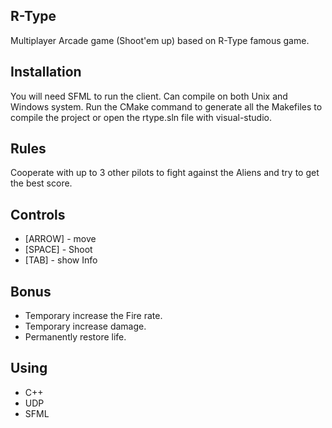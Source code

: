 ## R-Type
Multiplayer Arcade game (Shoot'em up) based on R-Type famous game.

## Installation
You will need SFML to run the client.
Can compile on both Unix and Windows system.
Run the CMake command to generate all the Makefiles to compile the project or open the rtype.sln file with visual-studio.

## Rules
Cooperate with up to 3 other pilots to fight against the Aliens and try to get the best score.

## Controls
- [ARROW]   -     move
- [SPACE]   -     Shoot
- [TAB]     -     show Info

## Bonus
- Temporary increase the Fire rate.
- Temporary increase damage.
- Permanently restore life.

## Using
- C++
- UDP
- SFML
